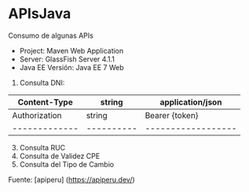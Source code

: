# APIsJava
Consumo de algunas APIs 

* Project: Maven Web Application
* Server: GlassFish Server 4.1.1
* Java EE Versión: Java EE 7 Web

1. Consulta DNI:

 Content-Type  | string     |  application/json
 ------------- | ---------- |  ------------------
 Authorization |   string   |  Bearer {token}
 ------------- | ---------- |  ------------------

3. Consulta RUC
4. Consulta de Validez CPE
5. Consulta del Tipo de Cambio


Fuente:
[apiperu] (https://apiperu.dev/)
